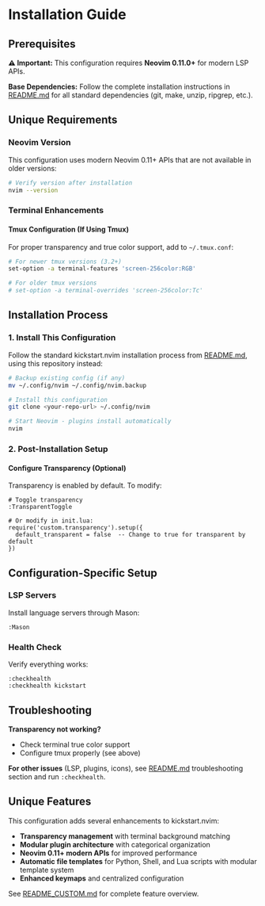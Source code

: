 # Installation Guide

## Prerequisites

**⚠️ Important:** This configuration requires **Neovim 0.11.0+** for modern LSP APIs.

**Base Dependencies:** Follow the complete installation instructions in [README.md](README.md) for all standard dependencies (git, make, unzip, ripgrep, etc.).

## Unique Requirements

### Neovim Version
This configuration uses modern Neovim 0.11+ APIs that are not available in older versions:
```bash
# Verify version after installation
nvim --version
```

### Terminal Enhancements

#### Tmux Configuration (If Using Tmux)
For proper transparency and true color support, add to `~/.tmux.conf`:
```bash
# For newer tmux versions (3.2+)
set-option -a terminal-features 'screen-256color:RGB'

# For older tmux versions
# set-option -a terminal-overrides 'screen-256color:Tc'
```

## Installation Process

### 1. Install This Configuration
Follow the standard kickstart.nvim installation process from [README.md](README.md), using this repository instead:

```bash
# Backup existing config (if any)
mv ~/.config/nvim ~/.config/nvim.backup

# Install this configuration  
git clone <your-repo-url> ~/.config/nvim

# Start Neovim - plugins install automatically
nvim
```

### 2. Post-Installation Setup

#### Configure Transparency (Optional)
Transparency is enabled by default. To modify:
```vim
# Toggle transparency
:TransparentToggle

# Or modify in init.lua:
require('custom.transparency').setup({
  default_transparent = false  -- Change to true for transparent by default
})
```

## Configuration-Specific Setup

### LSP Servers
Install language servers through Mason:
```vim
:Mason
```

### Health Check
Verify everything works:
```vim
:checkhealth
:checkhealth kickstart
```

## Troubleshooting

**Transparency not working?**
- Check terminal true color support
- Configure tmux properly (see above)

**For other issues** (LSP, plugins, icons), see [README.md](README.md) troubleshooting section and run `:checkhealth`.

## Unique Features

This configuration adds several enhancements to kickstart.nvim:

- **Transparency management** with terminal background matching
- **Modular plugin architecture** with categorical organization  
- **Neovim 0.11+ modern APIs** for improved performance
- **Automatic file templates** for Python, Shell, and Lua scripts with modular template system
- **Enhanced keymaps** and centralized configuration

See [README_CUSTOM.md](README_CUSTOM.md) for complete feature overview.